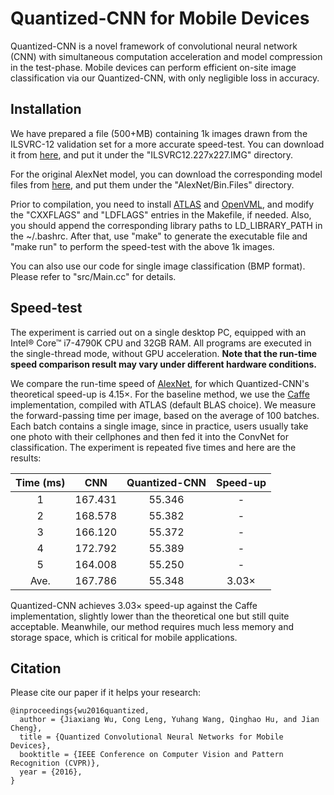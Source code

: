 # Quantized-CNN for Mobile Devices

Quantized-CNN is a novel framework of convolutional neural network (CNN) with simultaneous computation acceleration and model compression in the test-phase. Mobile devices can perform efficient on-site image classification via our Quantized-CNN, with only negligible loss in accuracy.

## Installation

We have prepared a file (500+MB) containing 1k images drawn from the ILSVRC-12 validation set for a more accurate speed-test. You can download it from [here](https://onedrive.live.com/redir?resid=D968C5EC99B231C!647138&authkey=!AFq00tB5N71t1Cw&ithint=file%2cbin), and put it under the "ILSVRC12.227x227.IMG" directory.

For the original AlexNet model, you can download the corresponding model files from [here](https://onedrive.live.com/redir?resid=D968C5EC99B231C!742681&authkey=!AMiIg1D39Bdxumo&ithint=file%2cgzl), and put them under the "AlexNet/Bin.Files" directory.

Prior to compilation, you need to install [ATLAS](http://math-atlas.sourceforge.net) and [OpenVML](https://github.com/xianyi/OpenVML), and modify the "CXXFLAGS" and "LDFLAGS" entries in the Makefile, if needed. Also, you should append the corresponding library paths to LD\_LIBRARY\_PATH in the ~/.bashrc. After that, use "make" to generate the executable file and "make run" to perform the speed-test with the above 1k images.

You can also use our code for single image classification (BMP format). Please refer to "src/Main.cc" for details.

## Speed-test

The experiment is carried out on a single desktop PC, equipped with an Intel&reg; Core&trade; i7-4790K CPU and 32GB RAM. All programs are executed in the single-thread mode, without GPU acceleration. **Note that the run-time speed comparison result may vary under different hardware conditions.**

We compare the run-time speed of [AlexNet](http://papers.nips.cc/paper/4824-imagenet-classification-with-deep-convolutional-neural-networks), for which Quantized-CNN's theoretical speed-up is 4.15&times;. For the baseline method, we use the [Caffe](http://caffe.berkeleyvision.org/) implementation, compiled with ATLAS (default BLAS choice). We measure the forward-passing time per image, based on the average of 100 batches. Each batch contains a single image, since in practice, users usually take one photo with their cellphones and then fed it into the ConvNet for classification. The experiment is repeated five times and here are the results:

| Time (ms) |     CNN | Quantized-CNN |    Speed-up |
|:---------:|:-------:|:-------------:|:-----------:|
|         1 | 167.431 |        55.346 |           - |
|         2 | 168.578 |        55.382 |           - |
|         3 | 166.120 |        55.372 |           - |
|         4 | 172.792 |        55.389 |           - |
|         5 | 164.008 |        55.250 |           - |
|       Ave.| 167.786 |        55.348 | 3.03&times; |

Quantized-CNN achieves 3.03&times; speed-up against the Caffe implementation, slightly lower than the theoretical one but still quite acceptable. Meanwhile, our method requires much less memory and storage space, which is critical for mobile applications.

## Citation

Please cite our paper if it helps your research:

    @inproceedings{wu2016quantized,
      author = {Jiaxiang Wu, Cong Leng, Yuhang Wang, Qinghao Hu, and Jian Cheng},
      title = {Quantized Convolutional Neural Networks for Mobile Devices},
      booktitle = {IEEE Conference on Computer Vision and Pattern Recognition (CVPR)},
      year = {2016},
    }
